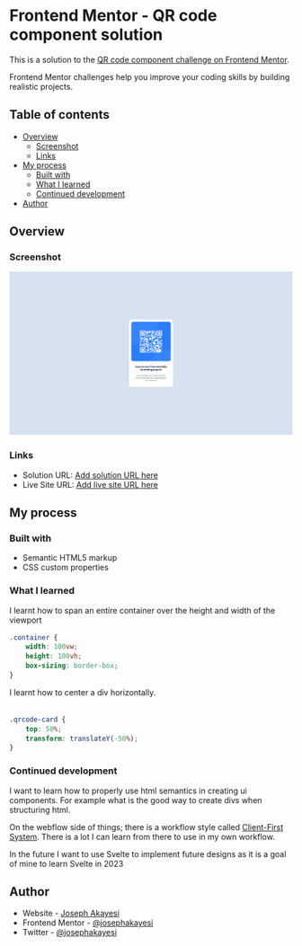 # Frontend Mentor - QR code component solution

This is a solution to the [QR code component challenge on Frontend Mentor](https://github.com/josephakayesi/qr-code-ui-component).   

Frontend Mentor challenges help you improve your coding skills by building realistic projects. 

## Table of contents

- [Overview](#overview)
  - [Screenshot](#screenshot)
  - [Links](#links)
- [My process](#my-process)
  - [Built with](#built-with)
  - [What I learned](#what-i-learned)
  - [Continued development](#continued-development)
- [Author](#author)


## Overview

### Screenshot  


![](./images/qr-code-component-desktop.png)

### Links

- Solution URL: [Add solution URL here](https://your-solution-url.com)
- Live Site URL: [Add live site URL here](https://your-live-site-url.com)

## My process

### Built with

- Semantic HTML5 markup
- CSS custom properties

### What I learned

I learnt how to span an entire container over the height and width of the viewport

```css
.container {
    width: 100vw;
    height: 100vh;
    box-sizing: border-box;
}
```

I learnt how to center a div horizontally.
```css

.qrcode-card {
    top: 50%;
    transform: translateY(-50%);
}
```

### Continued development

I want to learn how to properly use html semantics in creating ui components. For example what is the good way to create divs when structuring html. 

On the webflow side of things; there is a workflow style called [Client-First System](https://finsweet.com/client-first). There is a lot I can learn from there to use in my own workflow. 

In the future I want to use Svelte to implement future designs as it is a goal of mine to learn Svelte in 2023

## Author

- Website - [Joseph Akayesi](https://www.josephakayesi.com)
- Frontend Mentor - [@josephakayesi](https://www.frontendmentor.io/profile/josephakayesi)
- Twitter - [@josephakayesi](https://www.twitter.com/josepakayesi)
